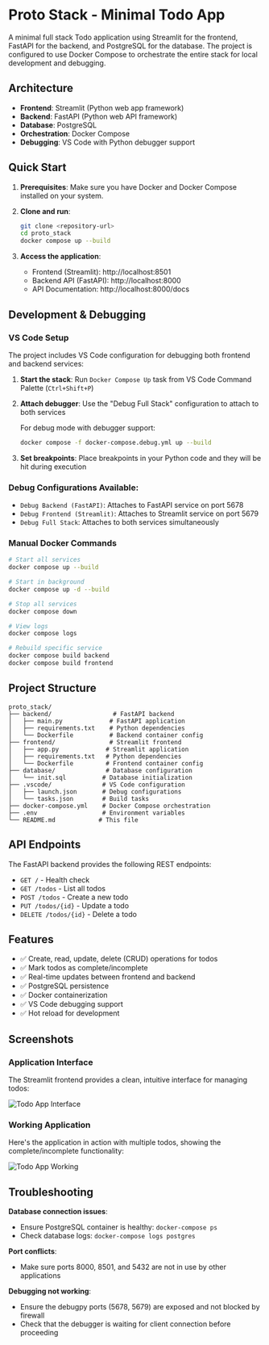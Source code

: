 # Proto Stack - Minimal Todo App

A minimal full stack Todo application using Streamlit for the frontend, FastAPI for the backend, and PostgreSQL for the database. The project is configured to use Docker Compose to orchestrate the entire stack for local development and debugging.

## Architecture

- **Frontend**: Streamlit (Python web app framework)
- **Backend**: FastAPI (Python web API framework)
- **Database**: PostgreSQL
- **Orchestration**: Docker Compose
- **Debugging**: VS Code with Python debugger support

## Quick Start

1. **Prerequisites**: Make sure you have Docker and Docker Compose installed on your system.

2. **Clone and run**:
   ```bash
   git clone <repository-url>
   cd proto_stack
   docker compose up --build
   ```

3. **Access the application**:
   - Frontend (Streamlit): http://localhost:8501
   - Backend API (FastAPI): http://localhost:8000
   - API Documentation: http://localhost:8000/docs

## Development & Debugging

### VS Code Setup

The project includes VS Code configuration for debugging both frontend and backend services:

1. **Start the stack**: Run `Docker Compose Up` task from VS Code Command Palette (`Ctrl+Shift+P`)
2. **Attach debugger**: Use the "Debug Full Stack" configuration to attach to both services

   For debug mode with debugger support:
   ```bash
   docker compose -f docker-compose.debug.yml up --build
   ```
   
3. **Set breakpoints**: Place breakpoints in your Python code and they will be hit during execution

### Debug Configurations Available:
- `Debug Backend (FastAPI)`: Attaches to FastAPI service on port 5678
- `Debug Frontend (Streamlit)`: Attaches to Streamlit service on port 5679  
- `Debug Full Stack`: Attaches to both services simultaneously

### Manual Docker Commands

```bash
# Start all services
docker compose up --build

# Start in background
docker compose up -d --build

# Stop all services
docker compose down

# View logs
docker compose logs

# Rebuild specific service
docker compose build backend
docker compose build frontend
```

## Project Structure

```
proto_stack/
├── backend/                 # FastAPI backend
│   ├── main.py             # FastAPI application
│   ├── requirements.txt    # Python dependencies
│   └── Dockerfile          # Backend container config
├── frontend/               # Streamlit frontend
│   ├── app.py             # Streamlit application
│   ├── requirements.txt   # Python dependencies
│   └── Dockerfile         # Frontend container config
├── database/              # Database configuration
│   └── init.sql          # Database initialization
├── .vscode/              # VS Code configuration
│   ├── launch.json       # Debug configurations
│   └── tasks.json        # Build tasks
├── docker-compose.yml    # Docker Compose orchestration
├── .env                  # Environment variables
└── README.md            # This file
```

## API Endpoints

The FastAPI backend provides the following REST endpoints:

- `GET /` - Health check
- `GET /todos` - List all todos
- `POST /todos` - Create a new todo
- `PUT /todos/{id}` - Update a todo
- `DELETE /todos/{id}` - Delete a todo

## Features

- ✅ Create, read, update, delete (CRUD) operations for todos
- ✅ Mark todos as complete/incomplete
- ✅ Real-time updates between frontend and backend
- ✅ PostgreSQL persistence
- ✅ Docker containerization
- ✅ VS Code debugging support
- ✅ Hot reload for development

## Screenshots

### Application Interface
The Streamlit frontend provides a clean, intuitive interface for managing todos:

![Todo App Interface](https://github.com/user-attachments/assets/d2fcd64e-83e7-4e49-8bdf-a86bdcdbb1ac)

### Working Application
Here's the application in action with multiple todos, showing the complete/incomplete functionality:

![Todo App Working](https://github.com/user-attachments/assets/dcece8b5-6d21-41ac-acd8-f407f8d855be)

## Troubleshooting

**Database connection issues**:
- Ensure PostgreSQL container is healthy: `docker-compose ps`
- Check database logs: `docker-compose logs postgres`

**Port conflicts**:
- Make sure ports 8000, 8501, and 5432 are not in use by other applications

**Debugging not working**:
- Ensure the debugpy ports (5678, 5679) are exposed and not blocked by firewall
- Check that the debugger is waiting for client connection before proceeding
